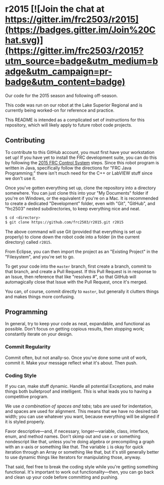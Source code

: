 # r2015 [![Join the chat at https://gitter.im/frc2503/r2015](https://badges.gitter.im/Join%20Chat.svg)](https://gitter.im/frc2503/r2015?utm_source=badge&utm_medium=badge&utm_campaign=pr-badge&utm_content=badge)

Our code for the 2015 season and following off-season.

This code was run on our robot at the Lake Superior Regional and is currently being worked-on for reference and practice.

This README is intended as a complicated set of instructions for this repository, which will likely apply to future robot code projects.

## Contributing

To contribute to this GitHub account, you must first have your workstation set up!
If you have yet to install the FRC development suite, you can do this by following the [2015 FRC Control System][FRC Control System] steps.
Since this robot program is written in Java, specifically follow the directions for "FRC Java Programming;" there isn't much need for the C++ or LabVIEW stuff since we don't use it.

Once you've gotten everything set up, clone the repository into a directory somewhere.
You can just clone this into your "My Documents" folder if you're on Windows, or the equivalent if you're on a Mac.
It is recommended to create a dedicated "Development" folder, even with "Git", "GitHub", and "frc2503" nested subdirectories, to keep everything nice and neat.

```sh
$ cd <directory>
$ git clone https://github.com/frc2503/r2015.git r2015
```

The above command will use Git (provided that everything is set up properly) to clone down the robot code into a folder (in the current directory) called `r2015`.

From Eclipse, you can then import the project as an "Existing Project" in the "Filesystem", and you're set to go.

To get your code into the `master` branch, first create a branch, commit to that branch, and create a Pull Request.
If this Pull Request is in response to an Issue, then reference that like "resolves #<number>", so that GitHub will automagically close that Issue with the Pull Request, once it's merged.

You can, of course, commit directly to `master`, but generally it clutters things and makes things more confusing.

## Programming

In general, try to keep your code as neat, expandable, and functional as possible.
Don't focus on getting copious results, then stopping work; constantly iterate on your design.

### Commit Regularity

Commit often, but not anally-so.
Once you've done some unit of work, commit it.
Make your message reflect what it's about.
Then push.

### Coding Style

If you can, make stuff dynamic.
Handle all potential Exceptions, and make things both bulletproof and intelligent.
*This* is what leads you to having a competitive program.

We use *a combination of spaces and tabs*; tabs are used for indentation, and spaces are used for alignment.
This means that we have no desired tab width; you can use whatever you want, because everything will be aligned if it is styled properly.

Favor descriptive&mdash;and, if necessary, longer&mdash;variable, class, interface, enum, and method names.
Don't skimp out and use `x` or something nondescript like that, unless you're doing algebra or precompiling a graph with an x-axis or something like that.
The variable `i` is okay for quick iteration through an Array or something like that, but it's still generally better to use dynamic things like Iterators for manipulating those, anyway.

That said, feel free to break the coding style while you're getting something functional.
It's important to work out functionality&mdash;then, you can go back and clean up your code before committing and pushing.

[FRC Control System]: https://wpilib.screenstepslive.com/s/4485

